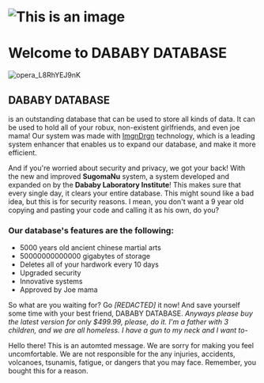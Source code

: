 # ![This is an image](https://i.kym-cdn.com/photos/images/facebook/002/052/347/cd3.png)

# Welcome to DABABY DATABASE
![opera_L8RhYEJ9nK](https://user-images.githubusercontent.com/83262692/138995625-5bf77b23-181d-42c4-819f-6dc78e03a83a.png)

## DABABY DATABASE
is an outstanding database that can be used to store all kinds of data. It can be used to hold all of your robux, non-existent girlfriends, and even joe mama! Our system was made with [ImgnDrgn](https://c.tenor.com/ojfzCuUX34QAAAAC/deez-nuts-imagine-dragon.gif) technology, which is a leading system enhancer that enables us to expand our database, and make it more efficient. 

And if you're worried about security and privacy, we got your back! With the new and improved **SugomaNu** system, a system developed and expanded on by the **Dababy Laboratory Institute**! This makes sure that every single day, it clears your entire database. This might sound like a bad idea, but this is for security reasons. I mean, you don't want a 9 year old copying and pasting your code and calling it as his own, do you? 

### Our database's features are the following:
* 5000 years old ancient chinese martial arts
* 50000000000000 gigabytes of storage
* Deletes all of your hardwork every 10 days
* Upgraded security
* Innovative systems
* Approved by Joe mama

So what are you waiting for? Go *[REDACTED]* it now! And save yourself some time with your best friend, DABABY DATABASE. *Anyways please buy the latest version for only $499.99, please, do it. I'm a father with 3 children, and we are all homeless. I have a gun to my neck and I want to-*

Hello there! This is an automted message. We are sorry for making you feel uncomfortable. We are not responsible for the any injuries, accidents, volcanoes, tsunamis, fatigue, or dangers that you may face. Remember, you bought this for a reason.

